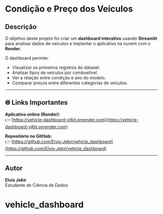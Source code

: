 # Condição e Preço dos Veículos

## Descrição
O objetivo deste projeto foi criar um **dashboard interativo** usando **Streamlit** para analisar dados de veículos e implantar o aplicativo na nuvem com o **Render**.

O dashboard permite:
- Visualizar os primeiros registros do dataset.
- Analisar tipos de veículos por combustível.
- Ver a relação entre condição e ano do modelo.
- Comparar preços entre diferentes categorias de veículos.

---

## 🌐 Links Importantes
**Aplicativo online (Render):**  
👉 [https://vehicle-dashboard-yj6d.onrender.com](https://vehicle-dashboard-yj6d.onrender.com)

**Repositório no GitHub:**  
👉 [https://github.com/Elvis-Jekir/vehicle_dashboard](https://github.com/Elvis-Jekir/vehicle_dashboard)

---

## Autor
**Elvis Jekir**  
Estudante de Ciência de Dados
# vehicle_dashboard
